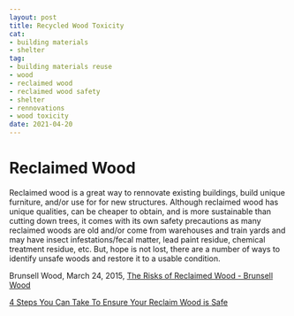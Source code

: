 ```yaml
--- 
layout: post 
title: Recycled Wood Toxicity
cat: 
- building materials 
- shelter
tag: 
- building materials reuse
- wood
- reclaimed wood
- reclaimed wood safety
- shelter
- rennovations
- wood toxicity
date: 2021-04-20
--- 
```


Reclaimed Wood
============================================= 

Reclaimed wood is a great way to rennovate existing buildings, build unique furniture, and/or use for for new structures. Although reclaimed wood has unique qualities, can be cheaper to obtain, and is more sustainable than cutting down trees, it comes with its own safety precautions as many reclaimed woods are old and/or come from warehouses and train yards and may have insect infestations/fecal matter, lead paint residue, chemical treatment residue, etc. But, hope is not lost, there are a number of ways to identify unsafe woods and restore it to a usable condition.   

Brunsell Wood,
March 24, 2015,
[The Risks of Reclaimed Wood - Brunsell Wood](https://brunsell.com/blog/the-risks-of-reclaimed-wood/) 

[4 Steps You Can Take To Ensure Your Reclaim Wood is Safe](https://www.makefromwood.com/4-steps-you-can-take-to-ensure-your-reclaim-wood-is-safe/)
